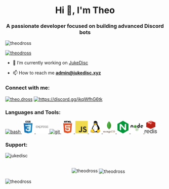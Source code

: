 <h1 align="center">Hi 👋, I'm Theo</h1>
<h3 align="center">A passionate developer focused on building advanced Discord bots</h3>

<p align="left"> <img src="https://komarev.com/ghpvc/?username=theodross&label=Profile%20views&color=0e75b6&style=flat" alt="theodross" /> </p>

<p align="left"> <a href="https://github.com/ryo-ma/github-profile-trophy"><img src="https://github-profile-trophy.vercel.app/?username=theodross" alt="theodross" /></a> </p>

- 🔭 I’m currently working on [JukeDisc](https://jukedisc.xyz)

- 📫 How to reach me **admin@jukedisc.xyz**

<h3 align="left">Connect with me:</h3>
<p align="left">
<a href="https://instagram.com/theo.dross" target="blank"><img align="center" src="https://raw.githubusercontent.com/rahuldkjain/github-profile-readme-generator/master/src/images/icons/Social/instagram.svg" alt="theo.dross" height="30" width="40" /></a>
<a href="https://discord.gg/https://discord.gg/jkqWfhG6tk" target="blank"><img align="center" src="https://raw.githubusercontent.com/rahuldkjain/github-profile-readme-generator/master/src/images/icons/Social/discord.svg" alt="https://discord.gg/jkqWfhG6tk" height="30" width="40" /></a>
</p>

<h3 align="left">Languages and Tools:</h3>
<p align="left"> <a href="https://www.gnu.org/software/bash/" target="_blank" rel="noreferrer"> <img src="https://www.vectorlogo.zone/logos/gnu_bash/gnu_bash-icon.svg" alt="bash" width="40" height="40"/> </a> <a href="https://www.w3schools.com/css/" target="_blank" rel="noreferrer"> <img src="https://raw.githubusercontent.com/devicons/devicon/master/icons/css3/css3-original-wordmark.svg" alt="css3" width="40" height="40"/> </a> <a href="https://expressjs.com" target="_blank" rel="noreferrer"> <img src="https://raw.githubusercontent.com/devicons/devicon/master/icons/express/express-original-wordmark.svg" alt="express" width="40" height="40"/> </a> <a href="https://git-scm.com/" target="_blank" rel="noreferrer"> <img src="https://www.vectorlogo.zone/logos/git-scm/git-scm-icon.svg" alt="git" width="40" height="40"/> </a> <a href="https://www.w3.org/html/" target="_blank" rel="noreferrer"> <img src="https://raw.githubusercontent.com/devicons/devicon/master/icons/html5/html5-original-wordmark.svg" alt="html5" width="40" height="40"/> </a> <a href="https://developer.mozilla.org/en-US/docs/Web/JavaScript" target="_blank" rel="noreferrer"> <img src="https://raw.githubusercontent.com/devicons/devicon/master/icons/javascript/javascript-original.svg" alt="javascript" width="40" height="40"/> </a> <a href="https://www.linux.org/" target="_blank" rel="noreferrer"> <img src="https://raw.githubusercontent.com/devicons/devicon/master/icons/linux/linux-original.svg" alt="linux" width="40" height="40"/> </a> <a href="https://www.mongodb.com/" target="_blank" rel="noreferrer"> <img src="https://raw.githubusercontent.com/devicons/devicon/master/icons/mongodb/mongodb-original-wordmark.svg" alt="mongodb" width="40" height="40"/> </a> <a href="https://www.nginx.com" target="_blank" rel="noreferrer"> <img src="https://raw.githubusercontent.com/devicons/devicon/master/icons/nginx/nginx-original.svg" alt="nginx" width="40" height="40"/> </a> <a href="https://nodejs.org" target="_blank" rel="noreferrer"> <img src="https://raw.githubusercontent.com/devicons/devicon/master/icons/nodejs/nodejs-original-wordmark.svg" alt="nodejs" width="40" height="40"/> </a> <a href="https://redis.io" target="_blank" rel="noreferrer"> <img src="https://raw.githubusercontent.com/devicons/devicon/master/icons/redis/redis-original-wordmark.svg" alt="redis" width="40" height="40"/> </a> </p>

<h3 align="left">Support:</h3>
<p><a href="https://ko-fi.com/jukedisc"> <img align="left" src="https://cdn.ko-fi.com/cdn/kofi3.png?v=3" height="50" width="210" alt="jukedisc" /></a></p><br><br>

<p><img align="left" src="https://github-readme-stats.vercel.app/api/top-langs?username=theodross&show_icons=true&locale=en&layout=compact" alt="theodross" /></p>

<p>&nbsp;<img align="center" src="https://github-readme-stats.vercel.app/api?username=theodross&show_icons=true&locale=en" alt="theodross" /></p>

<p><img align="center" src="https://github-readme-streak-stats.herokuapp.com/?user=theodross&" alt="theodross" /></p>
